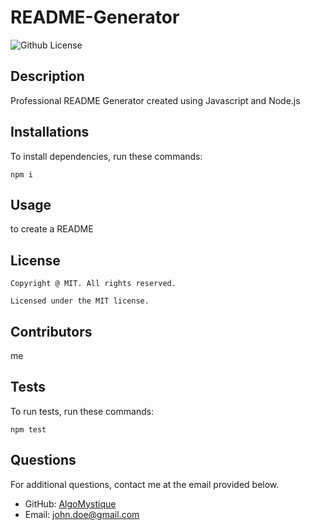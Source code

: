 # README-Generator 
  ![Github License](https://img.shields.io/badge/license-MIT-yellowgreen.svg)


  ## Description 

  Professional README Generator created using Javascript and Node.js


  ## Installations  

  To install dependencies, run these commands:

  ```
  npm i
  ```

  ## Usage 

  to create a README

  ## License 

    Copyright @ MIT. All rights reserved.

    Licensed under the MIT license.

  ## Contributors 

  me

  ## Tests 

  To run tests, run these commands:

  ```
  npm test
  ```

  ## Questions

  For additional questions, contact me at the email provided below. 

  - GitHub: [AlgoMystique](https://github.com/AlgoMystique/)
  - Email:  john.doe@gmail.com
